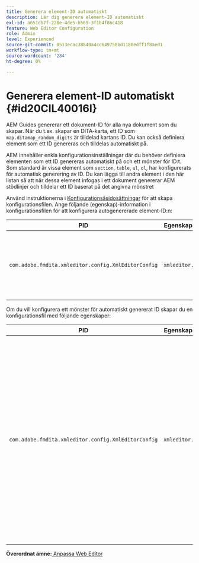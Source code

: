 ```yaml
---
title: Generera element-ID automatiskt
description: Lär dig generera element-ID automatiskt
exl-id: a651db7f-228e-4de5-b569-3f1b4f86c418
feature: Web Editor Configuration
role: Admin
level: Experienced
source-git-commit: 0513ecac38840a4cc649758bd1180edff1f8aed1
workflow-type: tm+mt
source-wordcount: '284'
ht-degree: 0%

---
```


# Generera element-ID automatiskt {#id20CIL40016I}

AEM Guides genererar ett dokument-ID för alla nya dokument som du skapar. När du t.ex. skapar en DITA-karta, ett ID som `map.ditamap_random_digits` är tilldelad kartans ID. Du kan också definiera element som ett ID genereras och tilldelas automatiskt på.

AEM innehåller enkla konfigurationsinställningar där du behöver definiera elementen som ett ID genereras automatiskt på och ett mönster för ID:t. Som standard är vissa element som `section`, `table`, `ul`, `ol`, har konfigurerats för automatisk generering av ID. Du kan lägga till andra element i den här listan så att när dessa element infogas i ett dokument genererar AEM stödlinjer och tilldelar ett ID baserat på det angivna mönstret

Använd instruktionerna i [Konfigurationsåsidosättningar](download-install-additional-config-override.md#) för att skapa konfigurationsfilen. Ange följande \(egenskap\)-information i konfigurationsfilen för att konfigurera autogenererade element-ID:n:

| PID | Egenskapsnyckel | Egenskapsvärde |
|---|------------|--------------|
| `com.adobe.fmdita.xmleditor.config.XmlEditorConfig` | `xmleditor.classes` | Ange en kommaavgränsad lista med element. <br> **Standardvärde**: `"topic, section, table, simpletable, fig, image, ul, ol"` |

Om du vill konfigurera ett mönster för automatiskt genererat ID skapar du en konfigurationsfil med följande egenskaper:

| PID | Egenskapsnyckel | Egenskapsvärde |
|---|------------|--------------|
| `com.adobe.fmdita.xmleditor.config.XmlEditorConfig` | `xmleditor.pattern` | Standardvärdet för det här fältet är `${elementName}_${id}`. The `${elementName}` värdet ersätts med elementets namn. The `${id}` variabeln genererar sekventiellt nummer för elementet. Om du till exempel tilldelar styckeelementet ett automatiskt genererat ID:n får det första stycket i avsnittet eller dokumentet ett ID som p\_1, nästa stycke får p\_2 osv. I ett annat dokument startar dock ID-genereringsprocessen om. Det innebär att i ett annat dokument kan ID:n som p\_1 och p\_2 tilldelas styckeelement. **Standardvärde**: ``${elementName}_${id}`` |

**Överordnat ämne:**[ Anpassa Web Editor](conf-web-editor.md)
